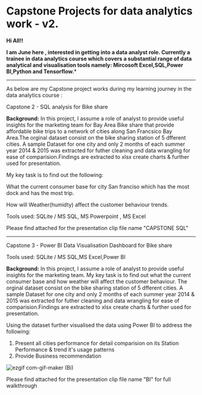 # Capstone Projects for data analytics work - v2.

**Hi All!!**

**I am June here , interested in getting into a data analyst role.
Currently a trainee in data analytics course which covers a substantial range of data analytical and visualisation tools namely: Mircosoft Excel,SQL,Power BI,Python and Tensorflow.***

---
As below are my Capstone project works during my learning journey in the data analytics course  :

Capstone 2 - SQL analysis for Bike share

  **Background:**
In this project, I assume a role of analyst to provide useful insights for the marketing team for Bay Area Bike share that provide affordable bike trips to a network of cities along San Francsico Bay Area.The orginal dataset consist on the bike sharing station of 5 dfferent cities. A sample Dataset for one city and only 2 months of each summer year 2014 & 2015 was extracted for futher cleaning and data wrangling for ease of comparision.Findings are extracted to xlsx create charts & further used for presentation.


My key task is to find out the following:

What the current consumer base for city San franciso which has the most dock and has the most trip.

How will Weather(humidty) affect the customer behaviour trends. 


Tools used: SQLite / MS SQL, MS Powerpoint , MS Excel

Please find attached for the presentation clip  file name "CAPSTONE SQL" 

-----------------

Capstone 3 - Power BI Data Visualisation Dashboard for Bike share

Tools used: SQLite / MS SQL,MS Excel,Power BI

  **Background:**
In this project, I assume a role of analyst to provide useful insights for the marketing team. My key task is to find out what the current consumer base and how weather will affect the customer behaviour. The orginal dataset consist on the bike sharing station of 5 dfferent cities. A sample Dataset for one city and only 2 months of each summer year 2014 & 2015 was extracted for futher cleaning and data wrangling for ease of comparision.Findings are extracted to xlsx create charts & further used for presentation.

Using the dataset further visualised the data using Power BI to address the following:

1. Present all cities performance for detail comparision on its Station Performance & trend it's usage patterns
2. Provide Business recommendation


![ezgif com-gif-maker (Bi)](https://user-images.githubusercontent.com/106800713/189535808-a29ac17b-f929-4a13-a915-33da816f36d8.gif)





Please find attached for the presentation clip file name "BI" for full walkthrough 





